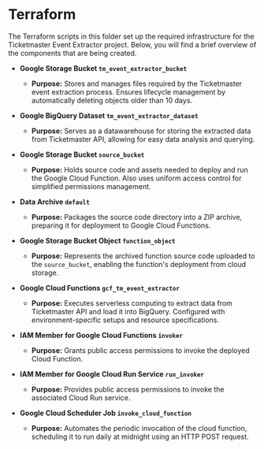 # Terraform

The Terraform scripts in this folder set up the required infrastructure for the Ticketmaster Event Extractor project. Below, you will find a brief overview of the components that are being created.

- **Google Storage Bucket `tm_event_extractor_bucket`**
  - **Purpose:** Stores and manages files required by the Ticketmaster event extraction process. Ensures lifecycle management by automatically deleting objects older than 10 days.

- **Google BigQuery Dataset `tm_event_extractor_dataset`**
  - **Purpose:** Serves as a datawarehouse for storing the extracted data from Ticketmaster API, allowing for easy data analysis and querying.

- **Google Storage Bucket `source_bucket`**
  - **Purpose:** Holds source code and assets needed to deploy and run the Google Cloud Function. Also uses uniform access control for simplified permissions management.

- **Data Archive `default`**
  - **Purpose:** Packages the source code directory into a ZIP archive, preparing it for deployment to Google Cloud Functions.

- **Google Storage Bucket Object `function_object`**
  - **Purpose:** Represents the archived function source code uploaded to the `source_bucket`, enabling the function's deployment from cloud storage.

- **Google Cloud Functions `gcf_tm_event_extractor`**
  - **Purpose:** Executes serverless computing to extract data from Ticketmaster API and load it into BigQuery. Configured with environment-specific setups and resource specifications.

- **IAM Member for Google Cloud Functions `invoker`**
  - **Purpose:** Grants public access permissions to invoke the deployed Cloud Function.

- **IAM Member for Google Cloud Run Service `run_invoker`**
  - **Purpose:** Provides public access permissions to invoke the associated Cloud Run service.

- **Google Cloud Scheduler Job `invoke_cloud_function`**
  - **Purpose:** Automates the periodic invocation of the cloud function, scheduling it to run daily at midnight using an HTTP POST request.
